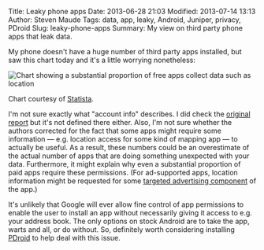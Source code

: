 Title: Leaky phone apps
Date: 2013-06-28 21:03
Modified: 2013-07-14 13:13
Author: Steven Maude
Tags: data, app, leaky, Android, Juniper, privacy, PDroid
Slug: leaky-phone-apps
Summary: My view on third party phone apps that leak data.

My phone doesn't have a huge number of third party apps installed, but
saw this chart today and it's a little worrying nonetheless:

![Chart showing a substantial proportion of free apps collect data
such as location]({filename}/images/Free_apps_chart.jpg)

[//]: # (Below line needs to be a caption.)

Chart courtesy of
[Statista](http://www.statista.com/topics/876/android/chart/1228/free-apps-are-hungry-for-user-data/).

I'm not sure exactly what "account info" describes. I did check the
[original
report](http://www.juniper.net/us/en/forms/mobile-threats-report/) but
it's not defined there either. Also, I'm not sure whether the authors
corrected for the fact that some apps might require some information —
e.g. location access for some kind of mapping app — to actually be
useful. As a result, these numbers could be an overestimate of the
actual number of apps that are doing something unexpected with your
data. Furthermore, it might explain why even a substantial proportion of
paid apps require these permissions. (For ad-supported apps, location
information might be requested for some [targeted advertising
component](https://en.wikipedia.org/wiki/Location-based_advertising) of
the app.)

It's unlikely that Google will ever allow fine control of app
permissions to enable the user to install an app without necessarily
giving it access to e.g. your address book. The only options on stock
Android are to take the app, warts and all, or do without. So,
definitely worth considering installing
[PDroid](http://www.stevenmaude.co.uk/2013/05/patching-android-roms-for-pdroid-using.html)
to help deal with this issue.
